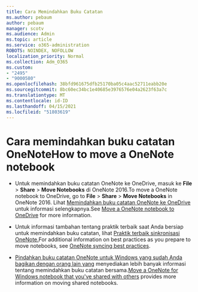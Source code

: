```yaml
---
title: Cara Memindahkan Buku Catatan
ms.author: pebaum
author: pebaum
manager: scotv
ms.audience: Admin
ms.topic: article
ms.service: o365-administration
ROBOTS: NOINDEX, NOFOLLOW
localization_priority: Normal
ms.collection: Adm_O365
ms.custom:
- "2495"
- "9000580"
ms.openlocfilehash: 38bfd961675dfb25170ba05c4aac52711eabb20e
ms.sourcegitcommit: 8bc60ec34bc1e40685e3976576e04a2623f63a7c
ms.translationtype: MT
ms.contentlocale: id-ID
ms.lasthandoff: 04/15/2021
ms.locfileid: "51803619"
---
```

# <a name="how-to-move-a-onenote-notebook"></a><span data-ttu-id="77d77-102">Cara memindahkan buku catatan OneNote</span><span class="sxs-lookup"><span data-stu-id="77d77-102">How to move a OneNote notebook</span></span>

* <span data-ttu-id="77d77-103">Untuk memindahkan buku catatan OneNote ke OneDrive, masuk ke **File**  >  **Share**  >  **Move Notebooks** di OneNote 2016.</span><span class="sxs-lookup"><span data-stu-id="77d77-103">To move a OneNote notebook to OneDrive, go to **File** > **Share** > **Move Notebooks** in OneNote 2016.</span></span> <span data-ttu-id="77d77-104">Lihat [Memindahkan buku catatan OneNote ke OneDrive](https://support.office.com/article/Move-a-OneNote-notebook-to-OneDrive-0af0a141-0bdf-49ab-9e50-45dbcca44082) untuk informasi selengkapnya.</span><span class="sxs-lookup"><span data-stu-id="77d77-104">See [Move a OneNote notebook to OneDrive](https://support.office.com/article/Move-a-OneNote-notebook-to-OneDrive-0af0a141-0bdf-49ab-9e50-45dbcca44082) for more information.</span></span>

* <span data-ttu-id="77d77-105">Untuk informasi tambahan tentang praktik terbaik saat Anda bersiap untuk memindahkan buku catatan, lihat [Praktik terbaik sinkronisasi OneNote.](https://support.microsoft.com/help/2819334/onenote-syncing-best-practices)</span><span class="sxs-lookup"><span data-stu-id="77d77-105">For additional information on best practices as you prepare to move notebooks, see [OneNote syncing best practices](https://support.microsoft.com/help/2819334/onenote-syncing-best-practices).</span></span>

* <span data-ttu-id="77d77-106">[Pindahkan buku catatan OneNote untuk Windows yang sudah Anda bagikan dengan orang lain yang](https://support.office.com/article/Move-a-OneNote-for-Windows-notebook-that-you-ve-shared-with-others-56c7659e-1850-49a6-8874-e2db6b440cd4) menyediakan lebih banyak informasi tentang memindahkan buku catatan bersama.</span><span class="sxs-lookup"><span data-stu-id="77d77-106">[Move a OneNote for Windows notebook that you've shared with others](https://support.office.com/article/Move-a-OneNote-for-Windows-notebook-that-you-ve-shared-with-others-56c7659e-1850-49a6-8874-e2db6b440cd4) provides more information on moving shared notebooks.</span></span>
